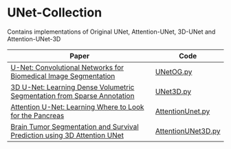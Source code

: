 # UNet-Collection
Contains implementations of Original UNet, Attention-UNet, 3D-UNet and Attention-UNet-3D

| Paper | Code |
| ----- | ---- |
| [U-Net: Convolutional Networks for Biomedical Image Segmentation](https://arxiv.org/abs/1505.04597) | [UNetOG.py](https://github.com/Abhiswain97/UNet-Collection/blob/main/UNetOG.py) |
| [3D U-Net: Learning Dense Volumetric Segmentation from Sparse Annotation](https://arxiv.org/pdf/1606.06650.pdf) | [UNet3D.py](https://github.com/Abhiswain97/UNet-Collection/blob/main/UNet3D.py) |
| [Attention U-Net: Learning Where to Look for the Pancreas](https://arxiv.org/pdf/1804.03999.pdf) | [AttentionUnet.py](https://github.com/Abhiswain97/UNet-Collection/blob/main/AttentionUNet.py) |
| [Brain Tumor Segmentation and Survival Prediction using 3D Attention UNet](https://arxiv.org/pdf/2104.00985.pdf) | [AttentionUNet3D.py](https://github.com/Abhiswain97/UNet-Collection/blob/main/AttentionUNet3D.py) |

